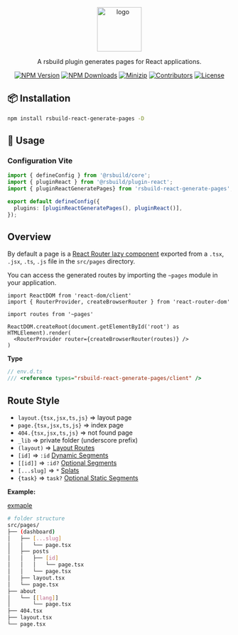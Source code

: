 <p align="center">
<a href="https://www.npmjs.com/package/rsbuild-react-generate-pages" target="_blank" rel="noopener noreferrer">
<img src="https://api.iconify.design/solar:routing-line-duotone.svg?color=%238a7aff" alt="logo" width='100'/></a>
</p>

<p align="center">
  A rsbuild plugin generates pages for React applications.
</p>

<p align="center">
  <a href="https://www.npmjs.com/package/rsbuild-react-generate-pages" target="_blank" rel="noopener noreferrer"><img src="https://badge.fury.io/js/rsbuild-react-generate-pages.svg" alt="NPM Version" /></a>
  <a href="https://www.npmjs.com/package/rsbuild-react-generate-pages" target="_blank" rel="noopener noreferrer"><img src="https://img.shields.io/npm/dt/rsbuild-react-generate-pages.svg?logo=npm" alt="NPM Downloads" /></a>
  <a href="https://bundlephobia.com/result?p=rsbuild-react-generate-pages" target="_blank" rel="noopener noreferrer"><img src="https://img.shields.io/bundlephobia/minzip/rsbuild-react-generate-pages" alt="Minizip" /></a>
  <a href="https://github.com/hunghg255/rsbuild-react-generate-pages/graphs/contributors" target="_blank" rel="noopener noreferrer"><img src="https://img.shields.io/badge/all_contributors-1-orange.svg" alt="Contributors" /></a>
  <a href="https://github.com/hunghg255/rsbuild-react-generate-pages/blob/main/LICENSE" target="_blank" rel="noopener noreferrer"><img src="https://badgen.net/github/license/hunghg255/rsbuild-react-generate-pages" alt="License" /></a>
</p>

## 📦 Installation

```bash
npm install rsbuild-react-generate-pages -D
```

## 🦄 Usage

### Configuration Vite

```ts
import { defineConfig } from '@rsbuild/core';
import { pluginReact } from '@rsbuild/plugin-react';
import { pluginReactGeneratePages} from 'rsbuild-react-generate-pages';

export default defineConfig({
  plugins: [pluginReactGeneratePages(), pluginReact()],
});
```

## Overview

By default a page is a
[React Router lazy component](https://reactrouter.com/en/main/route/lazy)
exported from a `.tsx`, `.jsx`, `.ts`, `.js` file in the `src/pages` directory.

You can access the generated routes by importing the `~pages` module in your
application.

```tsx
import ReactDOM from 'react-dom/client'
import { RouterProvider, createBrowserRouter } from 'react-router-dom'

import routes from '~pages'

ReactDOM.createRoot(document.getElementById('root') as HTMLElement).render(
  <RouterProvider router={createBrowserRouter(routes)} />
)
```

**Type**

```ts
// env.d.ts
/// <reference types="rsbuild-react-generate-pages/client" />
```

## Route Style

- `layout.{tsx,jsx,ts,js}` => layout page
- `page.{tsx,jsx,ts,js}` => index page
- `404.{tsx,jsx,ts,js}` => not found page
- `_lib` => private folder (underscore prefix)
- `(layout)` =>
  [Layout Routes](https://reactrouter.com/en/main/route/route#layout-routes)
- `[id]` => `:id`
  [Dynamic Segments](https://reactrouter.com/en/main/route/route#dynamic-segments)
- `[[id]]` => `:id?`
  [Optional Segments](https://reactrouter.com/en/main/route/route#optional-segments)
- `[...slug]` => `*`
  [Splats](https://reactrouter.com/en/main/route/route#splats)
- `{task}` => `task?`
  [Optional Static Segments](https://reactrouter.com/en/main/route/route#dynamic-segments)

**Example:**

[exmaple](/playground)

```bash
# folder structure
src/pages/
├── (dashboard)
│   ├── [...slug]
│   │   └── page.tsx
│   ├── posts
│   │   ├── [id]
│   │   │   └── page.tsx
│   │   └── page.tsx
│   ├── layout.tsx
│   └── page.tsx
├── about
│   └── [[lang]]
│       └── page.tsx
├── 404.tsx
├── layout.tsx
└── page.tsx
```
